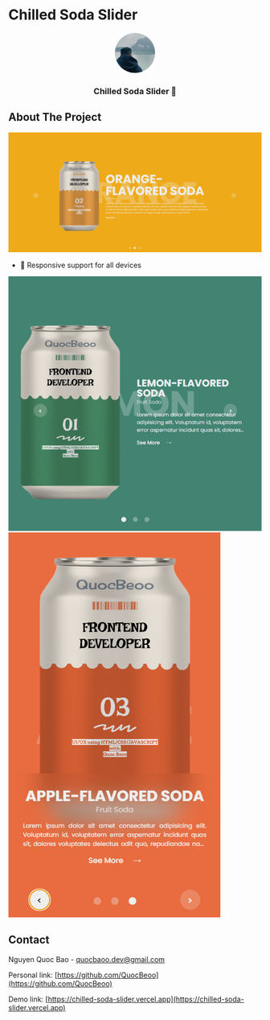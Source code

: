 # Chilled Soda Slider

<!-- PROJECT LOGO -->
<div align="center">
  <a href="https://chilled-soda-slider.vercel.app">
    <img src="public/app_logo.svg" alt="Logo" width="80" height="80">
  </a>

  <h3 align="center">Chilled Soda Slider 🍹</h3>
</div>

<!-- ABOUT THE PROJECT -->
## About The Project

[![Product Name Screen Shot][my-page-screenshot]](https://chilled-soda-slider.vercel.app)

* 📱 Responsive support for all devices
  
[![Page Record Screen Shot][resp-tablet-screenshot]](https://chilled-soda-slider.vercel.app)
[![Page Home Screen Shot][resp-ip-screenshot]](https://chilled-soda-slider.vercel.app)


<!-- CONTACT -->
## Contact

Nguyen Quoc Bao - quocbaoo.dev@gmail.com

Personal link: [https://github.com/QuocBeoo](https://github.com/QuocBeoo)

Demo link: [https://chilled-soda-slider.vercel.app](https://chilled-soda-slider.vercel.app)


<!-- MARKDOWN LINKS & IMAGES -->
[my-page-screenshot]: public/screenshot/my_page.png
[resp-tablet-screenshot]: public/screenshot/resp_tablet.png
[resp-ip-screenshot]: public/screenshot/resp_ip.png
